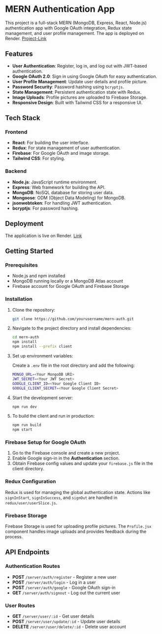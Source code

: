 # MERN Authentication App

This project is a full-stack MERN (MongoDB, Express, React, Node.js) authentication app with Google OAuth integration, Redux state management, and user profile management. The app is deployed on Render. [Project-Link](https://mern-auth-389v.onrender.com)

## Features

- **User Authentication**: Register, log in, and log out with JWT-based authentication.
- **Google OAuth 2.0**: Sign in using Google OAuth for easy authentication.
- **User Profile Management**: Update user details and profile picture.
- **Password Security**: Password hashing using `bcryptjs`.
- **State Management**: Persistent authentication state with Redux.
- **Image Uploads**: Profile pictures are uploaded to Firebase Storage.
- **Responsive Design**: Built with Tailwind CSS for a responsive UI.

## Tech Stack

### Frontend
- **React**: For building the user interface.
- **Redux**: For state management of user authentication.
- **Firebase**: For Google OAuth and image storage.
- **Tailwind CSS**: For styling.

### Backend
- **Node.js**: JavaScript runtime environment.
- **Express**: Web framework for building the API.
- **MongoDB**: NoSQL database for storing user data.
- **Mongoose**: ODM (Object Data Modeling) for MongoDB.
- **jsonwebtoken**: For handling JWT authentication.
- **bcryptjs**: For password hashing.

## Deployment

The application is live on Render. [Link](https://mern-auth-389v.onrender.com)

## Getting Started

### Prerequisites

- Node.js and npm installed
- MongoDB running locally or a MongoDB Atlas account
- Firebase account for Google OAuth and Firebase Storage

### Installation

1. Clone the repository:

    ```bash
    git clone https://github.com/yourusername/mern-auth.git
    ```

2. Navigate to the project directory and install dependencies:

    ```bash
    cd mern-auth
    npm install
    npm install --prefix client
    ```

3. Set up environment variables:
   
    Create a `.env` file in the root directory and add the following:

    ```bash
    MONGO_URL=<Your MongoDB URI>
    JWT_SECRET=<Your JWT Secret>
    GOOGLE_CLIENT_ID=<Your Google Client ID>
    GOOGLE_CLIENT_SECRET=<Your Google Client Secret>
    ```

4. Start the development server:

    ```bash
    npm run dev
    ```

5. To build the client and run in production:

    ```bash
    npm run build
    npm start
    ```

### Firebase Setup for Google OAuth

1. Go to the Firebase console and create a new project.
2. Enable Google sign-in in the **Authentication** section.
3. Obtain Firebase config values and update your `firebase.js` file in the client directory.

### Redux Configuration

Redux is used for managing the global authentication state. Actions like `signInStart`, `signInSuccess`, and `signOut` are handled in `redux/user/userSlice.js`.

### Firebase Storage

Firebase Storage is used for uploading profile pictures. The `Profile.jsx` component handles image uploads and provides feedback during the process.

## API Endpoints

### Authentication Routes

- **POST** `/server/auth/register` - Register a new user
- **POST** `/server/auth/login` - Log in a user
- **POST** `/server/auth/google` - Google OAuth sign-in
- **GET** `/server/auth/signout` - Log out the current user

### User Routes

- **GET** `/server/user/:id` - Get user details
- **POST** `/server/user/update/:id` - Update user details
- **DELETE** `/server/user/delete/:id` - Delete user account
